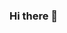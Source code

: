 ### Hi there 👋

<!--
**AbelRapha/AbelRapha** is a ✨ _special_ ✨ repository because its `README.md` (this file) appears on your GitHub profile.

Here are some ideas to get you started:

- 🔭 Atualmente eu sou graduando em Engenharia de Transporte pela FT-UNICAMP
- 🌱 Minha área de estudo vem sendo principlamente para a área de dados, machine learning e IA (Inteligência Artificial)
- 👯 Atualmente sou Monitor na área de estatísitica para 4 turmas turmas na Faculdade (Eng. Ambiental, Eng. Transportes, Sistemas de Informação e Tec Saneamento)
- 🤔 I’m looking for help with ...
- 💬 Tenho um canal no YouTube onde ensino programação com Estatística: https://www.youtube.com/channel/UCwA0jaKFfgyOUrWx5CN_Nzw
- 📫 Como me encontrar: e-mail: contato@abelrapha.com ou pelo linkedin: https://www.linkedin.com/in/abel-rapha-280a0a216/
- 😄 Pronouns: ...
- ⚡ Fun fact: ...

-->
